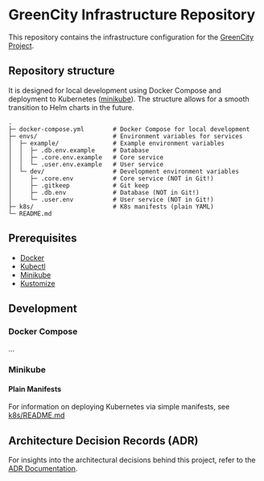 # GreenCity Infrastructure Repository

This repository contains the infrastructure configuration for the [GreenCity Project](https://github.com/ita-social-projects/GreenCity).

## Repository structure

It is designed for local development using Docker Compose and deployment to Kubernetes ([minikube](https://minikube.sigs.k8s.io/)).
The structure allows for a smooth transition to Helm charts in the future.

```text
.
├─ docker-compose.yml        # Docker Compose for local development
├─ envs/                     # Environment variables for services
│  ├─ example/               # Example environment variables
│  │  ├─ .db.env.example     # Database
│  │  ├─ .core.env.example   # Core service
│  │  └─ .user.env.example   # User service
│  └─ dev/                   # Development environment variables
│     ├─ .core.env           # Core service (NOT in Git!)
│     ├─ .gitkeep            # Git keep
│     ├─ .db.env             # Database (NOT in Git!)
│     └─ .user.env           # User service (NOT in Git!)
├─ k8s/                      # K8s manifests (plain YAML)
└─ README.md
```

## Prerequisites

- [Docker](https://www.docker.com/)
- [Kubectl](https://kubernetes.io/docs/reference/kubectl/)
- [Minikube](https://minikube.sigs.k8s.io/)
- [Kustomize](https://kustomize.io/)

## Development

### Docker Compose

...

### Minikube

#### Plain Manifests

For information on deploying Kubernetes via simple manifests, see [k8s/README.md](k8s/README.md)

## Architecture Decision Records (ADR)

For insights into the architectural decisions behind this project, refer to the [ADR Documentation](./docs/ADR/index.md).
